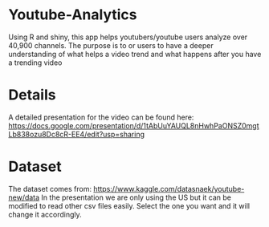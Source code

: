 # Youtube-Analytics
Using R and shiny, this app helps youtubers/youtube users analyze over 40,900 channels. The purpose is to or users to have a deeper understanding of what helps a video trend and what happens after you have a trending video

# Details
A detailed presentation for the video can be found here: https://docs.google.com/presentation/d/1tAbUuYAUQL8nHwhPaONSZ0mgtLb838ozu8Dc8cR-EE4/edit?usp=sharing

# Dataset
The dataset comes from: https://www.kaggle.com/datasnaek/youtube-new/data
In the presentation we are only using the US but it can be modified to read other csv files easily. Select the one you want and it will change it accordingly.
